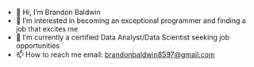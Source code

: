 - 👋 Hi, I’m Brandon Baldwin
- 👀 I’m interested in becoming an exceptional programmer and finding a job that excites me
- 🌱 I’m currently a certified Data Analyst/Data Scientist seeking job opportunities
- 📫 How to reach me email: brandonbaldwin8597@gmail.com

<!---
brandonbaldwin8597/brandonbaldwin8597 is a ✨ special ✨ repository because its `README.md` (this file) appears on your GitHub profile.
You can click the Preview link to take a look at your changes.
--->

